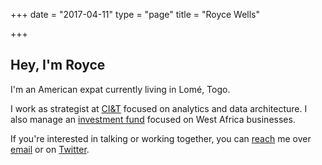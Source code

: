 
+++
date = "2017-04-11"
type = "page"
title = "Royce Wells"

+++

## Hey, I'm Royce

I'm an American expat currently living in Lomé, Togo. 

I work as strategist at [CI&T](https://ciandt.com) focused on analytics and data architecture. I also manage an [investment fund](https://voltaequity.com/) focused on West Africa businesses.

If you're interested in talking or working together, you can [reach](/contact) me over [email](mailto:wells.royce@gmail.com) or on [Twitter](https://twitter.com/thatroyce).
